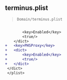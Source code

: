 ## terminus.plist

> `Domain/terminus.plist`

```diff

 		<key>Enabled</key>
 		<true/>
 	</dict>
+	<key>PHSProxy</key>
+	<dict>
+		<key>Enabled</key>
+		<true/>
+	</dict>
 </dict>
 </plist>
 

```
